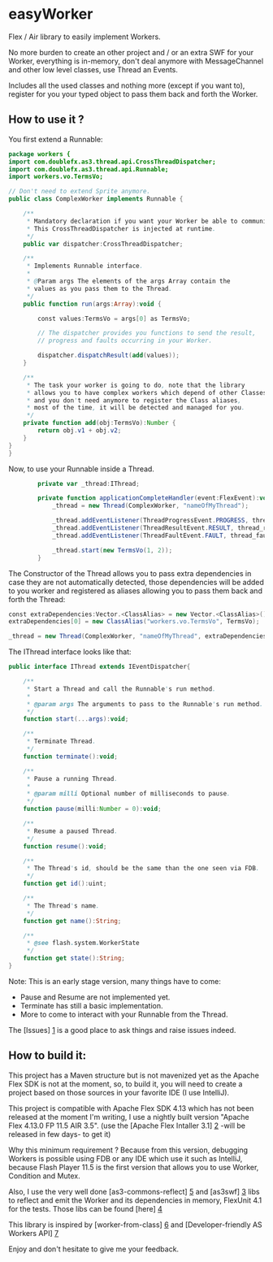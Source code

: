 easyWorker
==========

Flex / Air library to easily implement Workers.

No more burden to create an other project and / or an extra SWF for your Worker,
everything is in-memory, don't deal anymore with MessageChannel and other low level classes, use Thread an Events.

Includes all the used classes and nothing more (except if you want to),
register for you your typed object to pass them back and forth the Worker.

How to use it ?
----

You first extend a Runnable:

```ActionScript
package workers {
import com.doublefx.as3.thread.api.CrossThreadDispatcher;
import com.doublefx.as3.thread.api.Runnable;
import workers.vo.TermsVo;

// Don't need to extend Sprite anymore.
public class ComplexWorker implements Runnable {

    /**
     * Mandatory declaration if you want your Worker be able to communicate.
     * This CrossThreadDispatcher is injected at runtime.
     */
    public var dispatcher:CrossThreadDispatcher;

    /**
     * Implements Runnable interface.
     *
     * @Param args The elements of the args Array contain the
     * values as you pass them to the Thread.
     */
    public function run(args:Array):void {

        const values:TermsVo = args[0] as TermsVo;

        // The dispatcher provides you functions to send the result,
        // progress and faults occurring in your Worker.

        dispatcher.dispatchResult(add(values));
    }

    /**
     * The task your worker is going to do, note that the library
     * allows you to have complex workers which depend of other Classes
     * and you don't need anymore to register the Class aliases,
     * most of the time, it will be detected and managed for you.
     */
    private function add(obj:TermsVo):Number {
        return obj.v1 + obj.v2;
    }
}
}
```

Now, to use your Runnable inside a Thread.

```ActionScript
        private var _thread:IThread;

        private function applicationCompleteHandler(event:FlexEvent):void {
            _thread = new Thread(ComplexWorker, "nameOfMyThread");

            _thread.addEventListener(ThreadProgressEvent.PROGRESS, thread_progressHandler);
            _thread.addEventListener(ThreadResultEvent.RESULT, thread_resultHandler);
            _thread.addEventListener(ThreadFaultEvent.FAULT, thread_faultHandler);

            _thread.start(new TermsVo(1, 2));
        }
```

The Constructor of the Thread allows you to pass extra dependencies in case they are not
automatically detected, those dependencies will be added to you worker and registered as aliases
allowing you to pass them back and forth the Thread:

```ActionScript
const extraDependencies:Vector.<ClassAlias> = new Vector.<ClassAlias>();
extraDependencies[0] = new ClassAlias("workers.vo.TermsVo", TermsVo);

_thread = new Thread(ComplexWorker, "nameOfMyThread", extraDependencies, loaderInfo, currentDomain);
```

The IThread interface looks like that:

 ```ActionScript
 public interface IThread extends IEventDispatcher{
 
     /**
      * Start a Thread and call the Runnable's run method.
      *
      * @param args The arguments to pass to the Runnable's run method.
      */
     function start(...args):void;

     /**
      * Terminate Thread.
      */
     function terminate():void;

     /**
      * Pause a running Thread.
      *
      * @param milli Optional number of milliseconds to pause.
      */
     function pause(milli:Number = 0):void;

     /**
      * Resume a paused Thread.
      */
     function resume():void;

     /**
      * The Thread's id, should be the same than the one seen via FDB.
      */
     function get id():uint;

     /**
      * The Thread's name.
      */
     function get name():String;

     /**
      * @see flash.system.WorkerState
      */
     function get state():String;
 }
```

Note: This is an early stage version, many things have to come:

- Pause and Resume are not implemented yet.
- Terminate has still a basic implementation.
- More to come to interact with your Runnable from the Thread.

The [Issues] [1] is a good place to ask things and raise issues indeed.

How to build it:
----

This project has a Maven structure but is not mavenized yet as the Apache Flex SDK is not at the moment, so, to build it, you will need to create a project based on those sources in your favorite IDE (I use IntelliJ).

This project is compatible with Apache Flex SDK 4.13 which has not been released at the moment I'm writing, I use a nightly built version "Apache Flex 4.13.0 FP 11.5 AIR 3.5". (use the [Apache Flex Intaller 3.1] [2] -will be released in few days- to get it)

Why this minimum requirement ? Because from this version, debugging Workers is possible using FDB or any IDE which use it such as IntelliJ, because Flash Player 11.5 is the first version that allows you to use Worker, Condition and Mutex.

Also, I use the very well done [as3-commons-reflect] [5] and [as3swf] [3] libs to reflect and emit the Worker and its dependencies in memory, FlexUnit 4.1 for the tests.
Those libs can be found [here] [4]

This library is inspired by [worker-from-class] [6] and [Developer-friendly AS Workers API] [7]

[1]:https://github.com/doublefx/easyWorker/issues
[2]:http://flex.apache.org/installer.html
[3]:https://github.com/claus/as3swf
[4]:https://drive.google.com/folderview?id=0B0SnI9jZINzGS1M0MUVwMEM5bHM&usp=sharing
[5]:http://www.as3commons.org/as3-commons-reflect/introduction.html
[6]:https://github.com/bortsen/worker-from-class
[7]:http://myappsnippet.com/developer-friendly-workers-api/

Enjoy and don't hesitate to give me your feedback.
